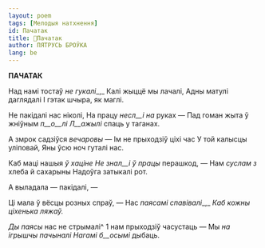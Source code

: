 ```yaml
---
layout: poem
tags: [Мелодыя натхнення]
id: Пачатак
title: 🚧Пачатак
author: ПЯТРУСЬ БРОЎКА
lang: be
---
```



 
**ПАЧАТАК**

Над намі тостаў  _не гукалі__,_ Калі жыццё мы лачалі, Адны матулі даглядалі I гэтак шчыра, як маглі.

He пакідалі нас ніколі, На працу _несл__і_ _на_ руках — Пад гоман жыта ў жніўным _п__о__лі Л__ажылі_ спаць у таганах.

А змрок садзіўся _вечаровы_ _—_ Ім не прыходзіў ціхі час У той калысцы уліповай, Яны ўсю ноч гуталі нас.

Каб маці нашыя _ў_ _хаціне_ _He_  _знал__і_  _ў_ _працы_ перашкод, — Нам _суслам з_ хлеба й сахарыны Надоўга затыкалі рот.

А выладала — пакідалі, —

Ці мала ў вёсцы розных спраў, — Нас _паясамі спавівалі__,_ _Каб кожны ціхенька ляжаў._

_Ды паясы_ нас не стрымалі^ 1 нам прыходзіў часустаць — Мы  _на ігрышчы пачыналі Нагамі_ _б__осымі_ дыбаць.
